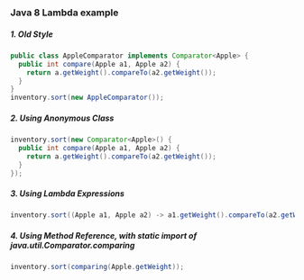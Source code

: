 ### Java 8 Lambda example

##### 1. Old Style
``` java
public class AppleComparator implements Comparator<Apple> {
  public int compare(Apple a1, Apple a2) {
    return a.getWeight().compareTo(a2.getWeight());
  }
}
inventory.sort(new AppleComparator());
```

##### 2. Using Anonymous Class
``` java
inventory.sort(new Comparator<Apple>() {
  public int compare(Apple a1, Apple a2) {
    return a.getWeight().compareTo(a2.getWeight());
  }
});
```

##### 3. Using Lambda Expressions
``` java
inventory.sort((Apple a1, Apple a2) -> a1.getWeight().compareTo(a2.getWeight()));
```

##### 4. Using Method Reference, with static import of java.util.Comparator.comparing
``` java
inventory.sort(comparing(Apple.getWeight));
```
